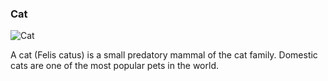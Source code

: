 ### Cat

![Cat](https://commons.wikimedia.org/wiki/File:Felis_silvestris_catus_lying_on_rice_straw.jpg)

A cat (Felis catus) is a small predatory mammal of the cat family. Domestic cats are one of the most popular pets in the world.